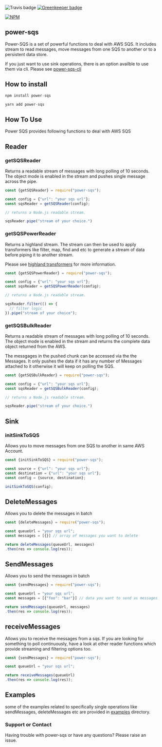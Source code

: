 ![Travis badge](https://travis-ci.org/singhs020/power-sqs.svg?branch=master) [![Greenkeeper badge](https://badges.greenkeeper.io/singhs020/power-sqs.svg)](https://greenkeeper.io/)

[![NPM](https://nodei.co/npm/power-sqs.png?downloads=true)](https://www.npmjs.com/package/power-sqs/)

## power-sqs

Power-SQS is a set of powerful functions to deal with AWS SQS. It includes stream to read messages, move messages from one SQS to another or to a persistent data store.

If you just want to use sink operations, there is an option availble to use them via cli. Please see [power-sqs-cli](https://www.npmjs.com/package/power-sqs-cli)

## How to install

```javascript
npm install power-sqs
```

```javascript
yarn add power-sqs
```

## How To Use

Power SQS provides following functions to deal with AWS SQS

## Reader

### getSQSReader
Returns a readable stream of messages with long polling of 10 seconds. The object mode is enabled in the stream and pushes single message across the pipe.

```javascript
const {getSQSReader} = require("power-sqs");

const config = {"url": "your sqs url"};
const sqsReader = getSQSReader(config);

// returns a Node.js readable stream.

sqsReader.pipe("stream of your choice.")

```

### getSQSPowerReader
Returns a highland stream. The stream can then be used to apply transformers like filter, map, find and etc to generate a stream of data before piping it to another stream.

Please see [highland transformers](https://highlandjs.org/#Transforms) for more information.

```javascript
const {getSQSPowerReader} = require("power-sqs");

const config = {"url": "your sqs url"};
const sqsReader = getSQSPowerReader(config);

// returns a Node.js readable stream.

sqsReader.filter(() => {
  // filter logic
}).pipe("stream of your choice");

```

### getSQSBulkReader
Returns a readable stream of messages with long polling of 10 seconds. The object mode is enabled in the stream and returns the complete data object returned from the AWS.

The messgages in the pushed chunk can be accessed via the the Messages. It only pushes the data if it has any number of Messages attached to it otherwise it will keep on polling the SQS.

```javascript
const {getSQSBulkReader} = require("power-sqs");

const config = {"url": "your sqs url"};
const sqsReader = getSQSBulkReader(config);

// returns a Node.js readable stream.

sqsReader.pipe("stream of your choice.")

```

## Sink

### initSinkToSQS
Allows you to move messages from one SQS to another in same AWS Account.

```javascript
const {initSinkToSQS} = require("power-sqs");

const source = {"url": "your sqs url"};
const destination = {"url": "your sqs url"};
const config = {source, destination};

initSinkToSQS(config);

```

## DeleteMessages
Allows you to delete the messages in batch

```javascript
const {deleteMessages} = require("power-sqs");

const queueUrl = "your sqs url";
const messages = [{}] // array of messages you want to delete

return deleteMessages(queueUrl, messages)
.then(res => console.log(res));
```

## SendMessages
Allows you to send the messages in batch

```javascript
const {sendMessages} = require("power-sqs");

const queueUrl = "your sqs url";
const messages = [{"foo": "bar"}] // data you want to send as messages

return sendMessages(queueUrl, messages)
.then(res => console.log(res));
```

## receiveMessages
Allows you to receive the messages from a sqs. If you are looking for something to poll continuously, have a look at other reader functions which provide streaming and filtering options too.

```javascript
const {sendMessages} = require("power-sqs");

const queueUrl = "your sqs url";

return receiveMessages(queueUrl)
.then(res => console.log(res));
```

## Examples
some of the examples related to specifically single operations like sendMessages, deleteMessages etc are provided in [examples](./examples) directory.

### Support or Contact

Having trouble with power-sqs or have any questions? Please raise an issue.
